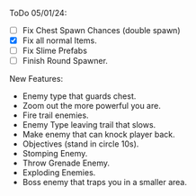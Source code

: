 ﻿ToDo 05/01/24:

- [ ] Fix Chest Spawn Chances (double spawn)
- [x] Fix all normal Items.
- [ ] Fix Slime Prefabs
- [ ] Finish Round Spawner.

New Features:

- Enemy type that guards chest.
- Zoom out the more powerful you are.
- Fire trail enemies.
- Enemy Type leaving trail that slows.
- Make enemy that can knock player back.
- Objectives (stand in circle 10s).
- Stomping Enemy.
- Throw Grenade Enemy.
- Exploding Enemies.
- Boss enemy that traps you in a smaller area.






